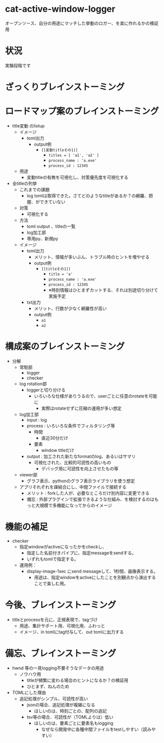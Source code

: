 # cat-active-window-logger
オープンソース、自分の用途にマッチした挙動のロガー、を楽に作れるかの検証用

# 状況
実験段階です

# ざっくりブレインストーミング

# ロードマップ案のブレインストーミング
- title変動 のlistup
    - イメージ
        - toml出力
            - output例
                - `[[変動titleその1]]`
                    - `titles = [ 'a1', 'a2' ]`
                    - `process_name : 'a.exe'`
                    - `process_id : 12345`
    - 用途
        - 変動titleの有無を可視化し、対策優先度を可視化する
- 全titleの列挙
    - これまでの課題
        - log tomlは取得できた。さてどのようなtitleがあるか？の網羅、把握、ができていない
    - 対策
        - 可視化する
    - 方法
        - toml output 、titleの一覧
        - log加工部
        - 専用py、新規py
    - イメージ
        - toml出力
            - メリット、情報が多いぶん、トラブル時のヒントを増やせる
            - output例
                - `[[titleその1]]`
                    - `title = 'a'`
                    - `process_name : 'a.exe'`
                    - `process_id : 12345`
                    - ※時刻情報はひとまずカットする、それは別途切り分けて実施予定
        - txt出力
            - メリット、行数が少なく網羅性が高い
            - output例
                - `a1`
                - `a2`

# 構成案のブレインストーミング
- 分解
    - 常駐部
        - logger
        - checker
    - log rotation部
        - loggerと切り分ける
            - いろいろな仕様がありうるので、userごとに任意のrotateを可能に
                - 実際はrotateせずに圧縮の運用が多い想定
    - log加工部
        - input : log
        - process : いろいろな条件でフィルタリング等
            - 時間
                - 直近30分だけ
            - 要素
                - window titleだけ
        - output : 加工された新たなformatのlog、あるいはサマリ
            - 可視化された、比較的可読性の高いもの
                - デバッグ用に可読性を向上させたもの等
    - viewer部
        - グラフ表示、pythonのグラフ表示ライブラリを使う想定
    - アプリそれぞれを疎結合にし、中間ファイルで接続する
        - メリット : forkした人が、必要なところだけ別内容に変更できる
        - 備忘 : 外部プラグインで拡張できるような仕組み、を検討するのはもっと大規模で多機能になってからのイメージ

# 機能の補足
- checker
    - 指定windowがactiveになったかをcheckし、
        - 指定した名前付きパイプに、指定messageをsendする。
        - いずれもtomlで指定する。
    - 運用例：
        - display-image-1sec にsend messageして、1秒間、画像表示する。
            - 用途は、指定windowをactiveにしたことを別観点から演出することで楽しむ用。

# 今後、ブレインストーミング
- titleとprocessを元に、正規表現で、tagづけ
    - 用途、集計サポート用、可視化用、ふわっと
    - イメージ、in tomlにtag付与して、out tomlに出力する

# 備忘、ブレインストーミング
- hwnd 等の一見logging不要そうなデータの用途
    - ノウハウ用
        - titleが頻繁に変わる場合のヒントになるか？の検証用
        - ひとまず、ねんのため
- TOMLにした理由
    - 追記処理がシンプル、可読性が高い
        - jsonの場合、追記処理が複雑になる
            - ほしいのは、時刻ごとの、配列の追記
        - tsv等の場合、可読性が（TOMLよりは）低い
            - ほしいのは、要素ごとに要素名もlogging
                - なぜなら開発中に各種中間ファイルをtestしやすい（読みやすい）
